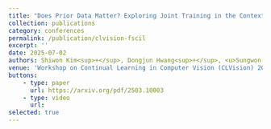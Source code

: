 ```yaml
---
title: "Does Prior Data Matter? Exploring Joint Training in the Context of Few-Shot Class-Incremental Learning"
collection: publications
category: conferences
permalink: /publication/clvision-fscil
excerpt: ''
date: 2025-07-02
authors: Shiwon Kim<sup>+</sup>, Dongjun Hwang<sup>+</sup>, <u>Sungwon Woo</u><sup>+</sup>, Rita Singh<sup>*</sup>
venue: 'Workshop on Continual Learning in Computer Vision (CLVision) 2025'
buttons:
    - type: paper
      url: https://arxiv.org/pdf/2503.10003
    - type: video
      url:
selected: true
---
```


